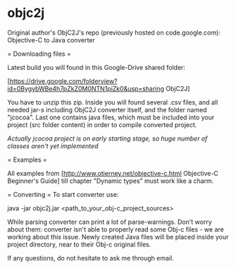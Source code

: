 # objc2j
Original author's ObjC2J's repo (previously hosted on code.google.com): Objective-C to Java converter 


= Downloading files =

Latest build you will found in this Google-Drive shared folder:

[https://drive.google.com/folderview?id=0BygybWBe4h7pZkZ0M0NTN1piZk0&usp=sharing ObjC2J]

You have to unzip this zip. Inside you will found several .csv files, and all needed jar-s including ObjC2J converter itself, and the folder named "jcocoa". Last one contains java files, which must be included into your project (src folder content) in order to compile converted project. 

_Actually *jcocoa* project is on early starting stage, so huge number of classes aren't yet implemented_

= Examples =

All examples from [http://www.otierney.net/objective-c.html Objective-C Beginner's Guide] till chapter "Dynamic types" must work like a charm.

= Converting =
To start converter use:

java -jar objc2j.jar <path_to_your_obj-c_project_sources>

While parsing converter can print a lot of parse-warnings. Don't worry about them: converter isn't able to properly read some Obj-c files - we are working about this issue.
Newly created Java files will be placed inside your project directory, near to their Obj-c original files.

If any questions, do not hesitate to ask me through email.